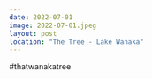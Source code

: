 ```yaml
---
date: 2022-07-01
image: 2022-07-01.jpeg
layout: post
location: "The Tree - Lake Wanaka"
---
```


#thatwanakatree

